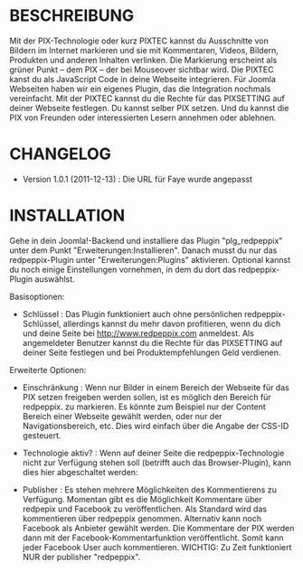 BESCHREIBUNG
============
Mit der PIX-Technologie oder kurz PIXTEC kannst du Ausschnitte von Bildern im Internet markieren und sie mit Kommentaren, Videos, Bildern, Produkten und anderen Inhalten verlinken. Die Markierung erscheint als grüner Punkt – dem PIX – der bei Mouseover sichtbar wird.
Die PIXTEC kanst du als JavaScript Code in deine Webseite integrieren. Für Joomla Webseiten haben wir ein eigenes Plugin, das die Integration nochmals vereinfacht. Mit der PIXTEC kannst du die Rechte für das PIXSETTING auf deiner Webseite festlegen. Du kannst selber PIX setzen. Und du kannst die PIX von Freunden oder interessierten Lesern annehmen oder ablehnen.

CHANGELOG
=========

- Version 1.0.1 (2011-12-13) : Die URL für Faye wurde angepasst

INSTALLATION
============
Gehe in dein Joomla!-Backend und installiere das Plugin "plg_redpeppix" unter dem Punkt "Erweiterungen:Installieren". Danach musst du nur das redpeppix-Plugin unter "Erweiterungen:Plugins" aktivieren. Optional kannst du noch einige Einstellungen vornehmen, in dem du dort das redpeppix-Plugin auswählst.

Basisoptionen:

- Schlüssel : Das Plugin funktioniert auch ohne persönlichen redpeppix-Schlüssel, allerdings kannst du mehr davon profitieren, wenn du dich und deine Seite bei http://www.redpeppix.com anmeldest. Als angemeldeter Benutzer kannst du die Rechte für das PIXSETTING auf deiner Seite festlegen und bei Produktempfehlungen Geld verdienen.

Erweiterte Optionen:

- Einschränkung : Wenn nur Bilder in einem Bereich der Webseite für das PIX setzen freigeben werden sollen, ist es möglich den Bereich für redpeppix. zu markieren. Es könnte zum Beispiel nur der Content Bereich einer Webseite gewählt werden, oder nur der Navigationsbereich, etc. Dies wird einfach über die Angabe der CSS-ID gesteuert.

- Technologie aktiv? : Wenn auf deiner Seite die redpeppix-Technologie nicht zur Verfügung stehen soll (betrifft auch das Browser-Plugin), kann dies hier abgeschaltet werden:

- Publisher : Es stehen mehrere Möglichkeiten des Kommentierens zu Verfügung. Momentan gibt es die Möglichkeit Kommentare über redpepix und Facebook zu veröffentlichen. Als Standard wird das kommentieren über redpeppix genommen. Alternativ kann noch Facebook als Anbieter gewählt werden. Die Kommentare der PIX werden dann mit der Facebook-Kommentarfunktion veröffentlicht. Somit kann jeder Facebook User auch kommentieren. WICHTIG: Zu Zeit funktioniert NUR der publisher "redpeppix".